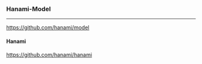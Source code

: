 ### Hanami-Model
---
https://github.com/hanami/model
#### Hanami
https://github.com/hanami/hanami


```



```

```ruby


















```
